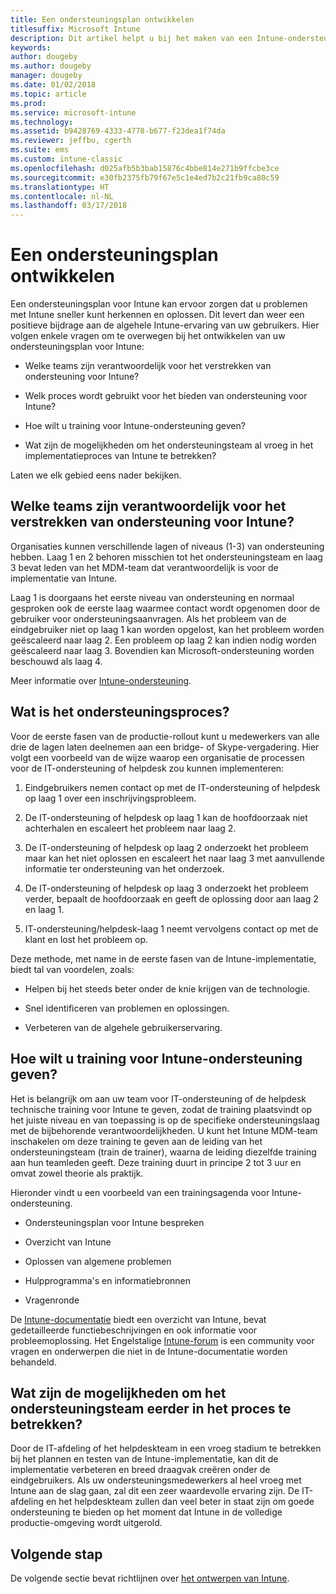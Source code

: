 ```yaml
---
title: Een ondersteuningsplan ontwikkelen
titlesuffix: Microsoft Intune
description: Dit artikel helpt u bij het maken van een Intune-ondersteuningsplan voor een implementatie van Microsoft Intune.
keywords: 
author: dougeby
ms.author: dougeby
manager: dougeby
ms.date: 01/02/2018
ms.topic: article
ms.prod: 
ms.service: microsoft-intune
ms.technology: 
ms.assetid: b9428769-4333-4778-b677-f23dea1f74da
ms.reviewer: jeffbu, cgerth
ms.suite: ems
ms.custom: intune-classic
ms.openlocfilehash: d025afb5b3bab15876c4bbe814e271b9ffcbe3ce
ms.sourcegitcommit: e30fb2375fb79f67e5c1e4ed7b2c21fb9ca80c59
ms.translationtype: HT
ms.contentlocale: nl-NL
ms.lasthandoff: 03/17/2018
---
```

# <a name="develop-a-support-plan"></a>Een ondersteuningsplan ontwikkelen

Een ondersteuningsplan voor Intune kan ervoor zorgen dat u problemen met Intune sneller kunt herkennen en oplossen. Dit levert dan weer een positieve bijdrage aan de algehele Intune-ervaring van uw gebruikers. Hier volgen enkele vragen om te overwegen bij het ontwikkelen van uw ondersteuningsplan voor Intune:

-   Welke teams zijn verantwoordelijk voor het verstrekken van ondersteuning voor Intune?

-   Welk proces wordt gebruikt voor het bieden van ondersteuning voor Intune?

-   Hoe wilt u training voor Intune-ondersteuning geven?

-   Wat zijn de mogelijkheden om het ondersteuningsteam al vroeg in het implementatieproces van Intune te betrekken?

Laten we elk gebied eens nader bekijken.

## <a name="which-teams-are-responsible-for-providing-support"></a>Welke teams zijn verantwoordelijk voor het verstrekken van ondersteuning voor Intune?

Organisaties kunnen verschillende lagen of niveaus (1-3) van ondersteuning hebben. Laag 1 en 2 behoren misschien tot het ondersteuningsteam en laag 3 bevat leden van het MDM-team dat verantwoordelijk is voor de implementatie van Intune.

Laag 1 is doorgaans het eerste niveau van ondersteuning en normaal gesproken ook de eerste laag waarmee contact wordt opgenomen door de gebruiker voor ondersteuningsaanvragen. Als het probleem van de eindgebruiker niet op laag 1 kan worden opgelost, kan het probleem worden geëscaleerd naar laag 2. Een probleem op laag 2 kan indien nodig worden geëscaleerd naar laag 3. Bovendien kan Microsoft-ondersteuning worden beschouwd als laag 4.

Meer informatie over [Intune-ondersteuning](/intune/get-support).

## <a name="what-is-the-support-process"></a>Wat is het ondersteuningsproces?

Voor de eerste fasen van de productie-rollout kunt u medewerkers van alle drie de lagen laten deelnemen aan een bridge- of Skype-vergadering. Hier volgt een voorbeeld van de wijze waarop een organisatie de processen voor de IT-ondersteuning of helpdesk zou kunnen implementeren:

1.  Eindgebruikers nemen contact op met de IT-ondersteuning of helpdesk op laag 1 over een inschrijvingsprobleem.

2.  De IT-ondersteuning of helpdesk op laag 1 kan de hoofdoorzaak niet achterhalen en escaleert het probleem naar laag 2.

3.  De IT-ondersteuning of helpdesk op laag 2 onderzoekt het probleem maar kan het niet oplossen en escaleert het naar laag 3 met aanvullende informatie ter ondersteuning van het onderzoek.

4.  De IT-ondersteuning of helpdesk op laag 3 onderzoekt het probleem verder, bepaalt de hoofdoorzaak en geeft de oplossing door aan laag 2 en laag 1.

5.  IT-ondersteuning/helpdesk-laag 1 neemt vervolgens contact op met de klant en lost het probleem op.

Deze methode, met name in de eerste fasen van de Intune-implementatie, biedt tal van voordelen, zoals:

-   Helpen bij het steeds beter onder de knie krijgen van de technologie.

-   Snel identificeren van problemen en oplossingen.

-   Verbeteren van de algehele gebruikerservaring.

## <a name="how-you-plan-to-provide-intune-support-training"></a>Hoe wilt u training voor Intune-ondersteuning geven?

Het is belangrijk om aan uw team voor IT-ondersteuning of de helpdesk technische training voor Intune te geven, zodat de training plaatsvindt op het juiste niveau en van toepassing is op de specifieke ondersteuningslaag met de bijbehorende verantwoordelijkheden. U kunt het Intune MDM-team inschakelen om deze training te geven aan de leiding van het ondersteuningsteam (train de trainer), waarna de leiding diezelfde training aan hun teamleden geeft. Deze training duurt in principe 2 tot 3 uur en omvat zowel theorie als praktijk.

Hieronder vindt u een voorbeeld van een trainingsagenda voor Intune-ondersteuning.

-   Ondersteuningsplan voor Intune bespreken

-   Overzicht van Intune

-   Oplossen van algemene problemen

-   Hulpprogramma's en informatiebronnen

-   Vragenronde

De [Intune-documentatie](https://docs.microsoft.com/intune/) biedt een overzicht van Intune, bevat gedetailleerde functiebeschrijvingen en ook informatie voor probleemoplossing. Het Engelstalige [Intune-forum](https://social.technet.microsoft.com/Forums/home) is een community voor vragen en onderwerpen die niet in de Intune-documentatie worden behandeld.

## <a name="what-opportunities-are-there-to-involve-the-support-team-earlier"></a>Wat zijn de mogelijkheden om het ondersteuningsteam eerder in het proces te betrekken?

Door de IT-afdeling of het helpdeskteam in een vroeg stadium te betrekken bij het plannen en testen van de Intune-implementatie, kan dit de implementatie verbeteren en breed draagvak creëren onder de eindgebruikers. Als uw ondersteuningsmedewerkers al heel vroeg met Intune aan de slag gaan, zal dit een zeer waardevolle ervaring zijn. De IT-afdeling en het helpdeskteam zullen dan veel beter in staat zijn om goede ondersteuning te bieden op het moment dat Intune in de volledige productie-omgeving wordt uitgerold.

## <a name="next-step"></a>Volgende stap

De volgende sectie bevat richtlijnen over [het ontwerpen van Intune](planning-guide-design.md).
